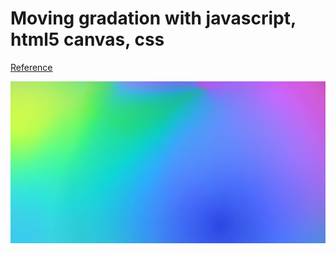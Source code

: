 # Moving gradation with javascript, html5 canvas, css
[Reference](https://www.youtube.com/watch?v=D6EiRSRhsbQ)

![image-20220224233916416](README.assets/image-20220224233916416.png)

